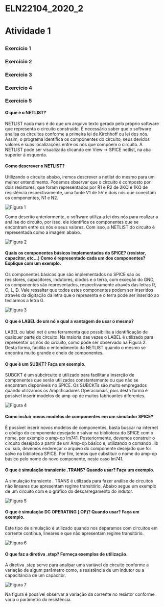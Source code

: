 # ELN22104_2020_2


# Atividade 1
## 

### Exercício 1

### Exercício 2

### Exercício 3

### Exercício 4

### Exercício 5


#### O que é o NETLIST?

NETLIST nada mais é do que um arquivo texto gerado pelo próprio software que representa o circuito construído. É necessário saber que o software analisa os circuitos conforme a primeira lei de Kirchhoff ou lei dos nós. Assim, o programa identifica os componentes do circuito, seus devidos valores e suas localizações entre os nós que compõem o circuito. A NETLIST pode ser visualizada clicando em View -> SPICE netlist, na aba superior à esquerda. 

#### Como descrever o NETLIST?

Utilizando o circuito abaixo, iremos descrever a netlist do mesmo para um melhor entendimento. Podemos observar que o circuito é composto por dois resistores, que foram representados por R1 e R2 de 2KΩ  e 1KΩ de resistência respectivamente, uma fonte V1 de 5V e dois nós que conectam os componentes, N1 e N2.

![Figura 1](https://github.com/Hentherlyn-Walter/ELN22104_2020_2/blob/main/Hentherlyn%20Walter/Atividade_1/Imagens/Figura%201.PNG)

Como descrito anteriormente, o software utiliza a lei dos nós para realizar a análise do circuito, por isso, ele identifica os componentes que se encontram entre os nós e seus valores. Com isso, a NETLIST do circuito é representada como a imagem abaixo.

![Figura 2](https://github.com/Hentherlyn-Walter/ELN22104_2020_2/blob/main/Hentherlyn%20Walter/Atividade_1/Imagens/Figura%202.PNG)

#### Quais os componentes básicos implementados do SPICE? (resistor, capacitor, etc...) Como é representado cada um dos componentes? Explique com um exemplo.

Os componentes básicos que são implementados no SPICE são os resistores, capacitores, indutores, diodos e o terra, com exceção do GND, os componentes são representados, respectivamente através das letras R, C, L, D. Vale ressaltar que todos estes componentes podem ser inseridos através da digitação da letra que o representa e o terra pode ser inserido ao teclarmos a letra G.

![Figura 3](https://github.com/Hentherlyn-Walter/ELN22104_2020_2/blob/main/Hentherlyn%20Walter/Atividade_1/Imagens/Figura%203.PNG)

#### O que é LABEL de um nó e qual a vantagem de usar o mesmo?

LABEL ou label net é uma ferramenta que possibilita a identificação de qualquer parte do circuito. Na maioria das vezes o LABEL é utilizado para representar os nós do circuito, como pôde ser observado na Figura 2. Desta forma, facilita o entendimento da NETLIST quando o mesmo se encontra muito grande e cheio de componentes.

#### O que é um SUBKT? Faça um exemplo.

SUBCKT é um  subcircuito é utilizado para facilitar a inserção de componentes que serão utilizados constantemente ou que não se encontram disponíveis no SPICE. Os SUBCKTs são muito empregados quando utilizamos os Amplificadores Operacionais, pois desta forma é possível inserir modelos de amp-op de muitos fabricantes diferentes.

![Figura 4](https://github.com/Hentherlyn-Walter/ELN22104_2020_2/blob/main/Hentherlyn%20Walter/Atividade_1/Imagens/Figura%204.PNG)

#### Como incluir novos modelos de componentes em um simulador SPICE?

É possível inserir novos modelos de componentes, basta buscar na internet o código do componente desejado e salvar na biblioteca do SPICE com o nome, por exemplo o amp-op lm741. Posteriormente, devemos construir o circuito desejado a partir de um Amp-op básico e, utilizando o comando .lib ou .sub, devemos endereçar o arquivo do componente desejado que foi salvo na biblioteca SPICE. Por fim, temos que cubstituir o nome do amp-op básico pelo nome do novo componente, neste caso lm741.

#### O que é simulação transiente .TRANS? Quando usar? Faça um exemplo.

A simulação transiente . TRANS é utilizada para fazer análise de circuitos não lineares que apresentam regime transitório. Abaixo segue um exemplo de um circuito com e o gráfico do descarregamento do indutor.

![Figura 5](https://github.com/Hentherlyn-Walter/ELN22104_2020_2/blob/main/Hentherlyn%20Walter/Atividade_1/Imagens/Figura%205.PNG)

#### O que é simulação DC OPERATING (.OP)? Quando usar? Faça um exemplo.

Este tipo de simulação é utilizado quando nos deparamos com circuitos em corrente contínua, lineares e que não apresentam regime transitório.

![Figura 6](https://github.com/Hentherlyn-Walter/ELN22104_2020_2/blob/main/Hentherlyn%20Walter/Atividade_1/Imagens/Figura%206.PNG)

#### O que faz a diretiva .step? Forneça exemplos de utilização.

A diretiva .step serve para analisar uma variável do circuito conforme a variação de algum parâmetro como, a resistência de um indutor ou a capacitância de um capacitor.

![Figura 7](https://github.com/Hentherlyn-Walter/ELN22104_2020_2/blob/main/Hentherlyn%20Walter/Atividade_1/Imagens/Figura%207.PNG)

Na figura é possível observar a variação da corrente no resistor conforme varia o parâmetro do resistência.



